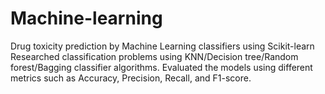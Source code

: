 # Machine-learning
Drug toxicity prediction by Machine Learning classifiers using Scikit-learn
Researched classification problems using KNN/Decision tree/Random forest/Bagging classifier algorithms.
Evaluated the models using different metrics such as Accuracy, Precision, Recall, and F1-score.
